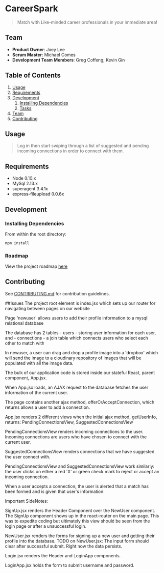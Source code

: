 # CareerSpark

> Match with Like-minded career professionals in your immediate area!

## Team

  - __Product Owner__: Joey Lee
  - __Scrum Master__: Michael Comes
  - __Development Team Members__: Greg Coffeng, Kevin Gin

## Table of Contents

1. [Usage](#Usage)
1. [Requirements](#requirements)
1. [Development](#development)
    1. [Installing Dependencies](#installing-dependencies)
    1. [Tasks](#tasks)
1. [Team](#team)
1. [Contributing](#contributing)

## Usage

> Log in then start swiping through a list of suggested and pending incoming connections in order to connect with them.

## Requirements

- Node 0.10.x
- MySql 2.13.x
- superagent 3.4.1x
- express-fileupload 0.0.6x

## Development

### Installing Dependencies

From within the root directory:

```sh
npm install
```

### Roadmap

View the project roadmap [here](##Issues)


## Contributing

See [CONTRIBUTING.md](CONTRIBUTING.md) for contribution guidelines.

##Issues
The project root element is index.jsx which sets up our router for navigating between pages on our website

Page 'newuser' allows users to add their profile information to a mysql relational database

  The database has 2 tables - users  - storing user information for each user, and  - connections - a join table which connects users who select each other to match with

  In newuser, a user can drag and drop a profile image into a 'dropbox' which will send the image to a cloudinary repository of images that will be populated with all the image data.

The bulk of our application code is stored inside our stateful React, parent component, App.jsx.

  When App.jsx loads, an AJAX request to the database fetches the user information of the current user.

  The page contains another ajax method, offerOrAcceptConnection, which  returns allows a user to add a connection.

App.jsx renders 2 different views when the initial ajax method, getUserInfo, returns: PendingConnectionsView, SuggestedConnectionsView

PendingConnectionsView renders incoming connections to the user. Incoming connections are users who have chosen to connect with the current user.

SuggestedConnectionsView renders connections that we have suggested the user connect with.

PendingConnectionsView and SuggestedConnectionsView work similarly: the user clicks on either a red 'X' or green check mark to reject or accept an incoming connection.

When a user accepts a connection, the user is alerted that a match has been formed and is given that user's information

Important SideNotes:

SignUp.jsx renders the Header Component over the NewUser component.
The SignUp component shows up in the react-router on the main page.  This was to expedite coding but ultimately this view should be seen from the login page or after a unsuccessful login.



NewUser.jsx renders the forms for signing up a new user and getting their profile into the database.
TODO on NewUser.jsx:
The input form should clear after successful submit.  Right now the data persists.

Login.jsx renders the Header and LoginApp components.

LoginApp.jsx holds the form to submit username and password.





